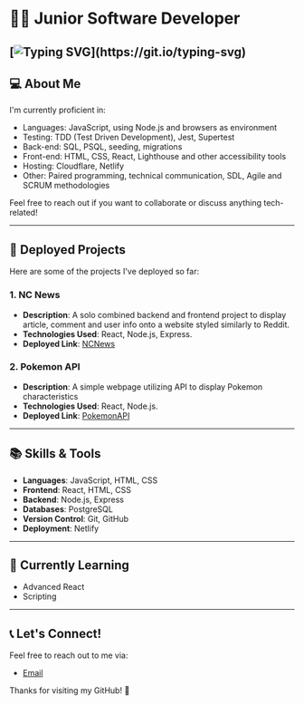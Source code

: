 # 👨‍💻 Junior Software Developer

[![Typing SVG](https://readme-typing-svg.demolab.com/?lines=Hello+I'm+Peter;Find+Out+About+Me+Below!)](https://git.io/typing-svg)
---

## 💻 About Me

I'm currently proficient in:

- Languages: JavaScript, using Node.js
  and browsers as environment
- Testing: TDD (Test Driven
  Development), Jest, Supertest
- Back-end: SQL, PSQL, seeding,
  migrations
- Front-end: HTML, CSS, React,
  Lighthouse and other accessibility
  tools
- Hosting: Cloudflare, Netlify
- Other: Paired programming, technical
  communication, SDL, Agile and
  SCRUM methodologies

Feel free to reach out if you want to collaborate or discuss anything tech-related!

---

## 🚀 Deployed Projects

Here are some of the projects I've deployed so far:

### 1. **NC News**
- **Description**: A solo combined backend and frontend project to display article, comment and user info onto a website styled similarly to Reddit.
- **Technologies Used**: React, Node.js, Express.
- **Deployed Link**: [NCNews](https://pza-ncnews.netlify.app/)

### 2. **Pokemon API**
- **Description**: A simple webpage utilizing API to display Pokemon characteristics 
- **Technologies Used**: React, Node.js.
- **Deployed Link**: [PokemonAPI](https://pza-pokemonapi.netlify.app/)
---

## 📚 Skills & Tools

- **Languages**: JavaScript, HTML, CSS
- **Frontend**: React, HTML, CSS
- **Backend**: Node.js, Express
- **Databases**: PostgreSQL
- **Version Control**: Git, GitHub
- **Deployment**: Netlify

---

## 🔧 Currently Learning

- Advanced React
- Scripting

---

## 📞 Let's Connect!

Feel free to reach out to me via:

- [Email](mailto:peterzaustin@icloud.com)

Thanks for visiting my GitHub! 🚀



